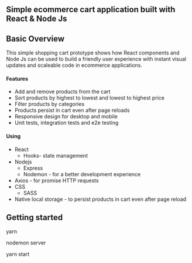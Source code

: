 ##  Simple ecommerce cart application built with React & Node Js

## Basic Overview 

This simple shopping cart prototype shows how React components and Node Js can be used to build a friendly user experience with instant visual updates and scaleable code in ecommerce applications.

#### Features

- Add and remove products from the  cart
- Sort products by highest to lowest and lowest to highest price
- Filter products by categories
- Products persist in cart even after page reloads
- Responsive design for desktop and mobile
- Unit tests, integration tests and e2e testing


#### Using

- React
  - Hooks- state management
- Nodejs
  - Express 
  - Nodemon - for a better development experience
- Axios - for promise HTTP requests
- CSS
  - SASS
- Native local storage - to persist products in cart even after page reload

## Getting started

<!-- / First, Install the needed packages */ -->
yarn

<!-- /*  To start  Node  */ -->
nodemon server
<!-- /*  To start  React */ -->
yarn start 

